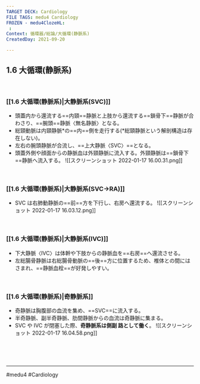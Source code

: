 ```yaml
---
TARGET DECK: Cardiology
FILE TAGS: medu4 Cardiology
FROZEN - medu4ClozeHL:
 : 
Context: 循環器/総論/大循環(静脈系)
CreatedDay: 2021-09-20

---
```


## 1.6 大循環(静脈系)

<br>

### [[1.6 大循環(静脈系)|大静脈系(SVC)]]
* 頭蓋内から還流する==内頸==静脈と上肢から還流する==鎖骨下==静脈が合わさり、==腕頭==静脈〈無名静脈〉となる。
* 総頸動脈は内頸静脈\*の==内==側を走行する(\*総頸静脈という解剖構造は存在しない)。 
* 左右の腕頭静脈が合流し、==上大静脈〈SVC〉==となる。
* 頭蓋外側や顔面からの静脈血は外頸静脈に流入する。外頸静脈は==鎖骨下==静脈へ流入する。
 ![[スクリーンショット 2022-01-17 16.00.31.png]]
<!--ID: 1633959574311-->

<br>


### [[1.6 大循環(静脈系)|大静脈系(SVC→RA)]]
* SVC は右肺動静脈の==前==方を下行し、右房へ還流する。
![[スクリーンショット 2022-01-17 16.03.12.png]]
<!--ID: 1642475634866-->


<br>

### [[1.6 大循環(静脈系)|大静脈系(IVC)]]
* 下大静脈〈IVC〉は体幹や下肢からの静脈血を==右房==へ還流させる。
* 左総腸骨静脈は右総腸骨動脈の==後==方に位置するため、椎体との間にはさまれ、==静脈血栓==が好発しやすい。
<!--ID: 1642475634873-->


<br>


### [[1.6 大循環(静脈系)|奇静脈系]]
* 奇静脈は胸腹部の血流を集め、==SVC==に流入する。
* 半奇静脈、副半奇静脈、肋間静脈からの血流は奇静脈に集まる。
* SVC や IVC が閉塞した際、**奇静脈系は側副 路として働く**。
![[スクリーンショット 2022-01-17 16.04.58.png]]
<!--ID: 1642475634881-->





<br><br><br>

---
#medu4 #Cardiology
